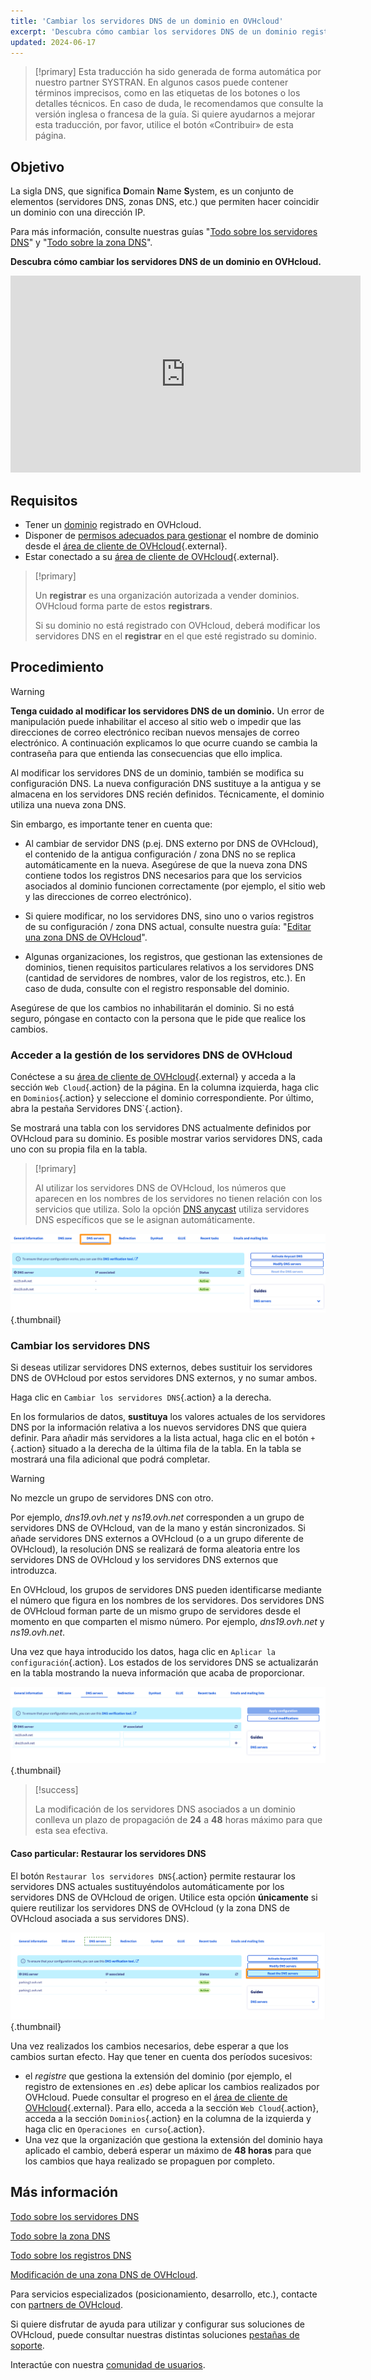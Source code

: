 ```yaml
---
title: 'Cambiar los servidores DNS de un dominio en OVHcloud'
excerpt: 'Descubra cómo cambiar los servidores DNS de un dominio registrado en OVHcloud'
updated: 2024-06-17
---
```


> [!primary]
> Esta traducción ha sido generada de forma automática por nuestro partner SYSTRAN. En algunos casos puede contener términos imprecisos, como en las etiquetas de los botones o los detalles técnicos. En caso de duda, le recomendamos que consulte la versión inglesa o francesa de la guía. Si quiere ayudarnos a mejorar esta traducción, por favor, utilice el botón «Contribuir» de esta página.
> 

## Objetivo

La sigla DNS, que significa **D**omain **N**ame **S**ystem, es un conjunto de elementos (servidores DNS, zonas DNS, etc.) que permiten hacer coincidir un dominio con una dirección IP.

Para más información, consulte nuestras guías "[Todo sobre los servidores DNS](/pages/web_cloud/domains/dns_server_general_information)" y "[Todo sobre la zona DNS](/pages/web_cloud/domains/dns_zone_general_information)".

**Descubra cómo cambiar los servidores DNS de un dominio en OVHcloud.**

<iframe width="560" height="315" src="https://www.youtube-nocookie.com/embed/BvrUi26ShzI" frameborder="0" allow="accelerometer; autoplay; clipboard-write; encrypted-media; gyroscope; picture-in-picture" allowfullscreen></iframe>

## Requisitos

- Tener un [dominio](/links/web/domains) registrado en OVHcloud.
- Disponer de [permisos adecuados para gestionar](/pages/account_and_service_management/account_information/managing_contacts) el nombre de dominio desde el [área de cliente de OVHcloud](/links/manager){.external}.
- Estar conectado a su [área de cliente de OVHcloud](/links/manager){.external}.

> [!primary]
>
> Un **registrar** es una organización autorizada a vender dominios. OVHcloud forma parte de estos **registrars**.
>
> Si su dominio no está registrado con OVHcloud, deberá modificar los servidores DNS en el **registrar** en el que esté registrado su dominio.
>

## Procedimiento

> [!warning]
>
> **Tenga cuidado al modificar los servidores DNS de un dominio.** Un error de manipulación puede inhabilitar el acceso al sitio web o impedir que las direcciones de correo electrónico reciban nuevos mensajes de correo electrónico. A continuación explicamos lo que ocurre cuando se cambia la contraseña para que entienda las consecuencias que ello implica.
>

Al modificar los servidores DNS de un dominio, también se modifica su configuración DNS. La nueva configuración DNS sustituye a la antigua y se almacena en los servidores DNS recién definidos. Técnicamente, el dominio utiliza una nueva zona DNS.

Sin embargo, es importante tener en cuenta que:

- Al cambiar de servidor DNS (p.ej. DNS externo por DNS de OVHcloud), el contenido de la antigua configuración / zona DNS no se replica automáticamente en la nueva. Asegúrese de que la nueva zona DNS contiene todos los registros DNS necesarios para que los servicios asociados al dominio funcionen correctamente (por ejemplo, el sitio web y las direcciones de correo electrónico).

- Si quiere modificar, no los servidores DNS, sino uno o varios registros de su configuración / zona DNS actual, consulte nuestra guía: "[Editar una zona DNS de OVHcloud](/pages/web_cloud/domains/dns_zone_edit)".

- Algunas organizaciones, los registros, que gestionan las extensiones de dominios, tienen requisitos particulares relativos a los servidores DNS (cantidad de servidores de nombres, valor de los registros, etc.). En caso de duda, consulte con el registro responsable del dominio.

Asegúrese de que los cambios no inhabilitarán el dominio. Si no está seguro, póngase en contacto con la persona que le pide que realice los cambios.

### Acceder a la gestión de los servidores DNS de OVHcloud

Conéctese a su [área de cliente de OVHcloud](/links/manager){.external} y acceda a la sección `Web Cloud`{.action} de la página. En la columna izquierda, haga clic en `Dominios`{.action} y seleccione el dominio correspondiente. Por último, abra la pestaña Servidores DNS`{.action}.

Se mostrará una tabla con los servidores DNS actualmente definidos por OVHcloud para su dominio. Es posible mostrar varios servidores DNS, cada uno con su propia fila en la tabla.

> [!primary]
>
> Al utilizar los servidores DNS de OVHcloud, los números que aparecen en los nombres de los servidores no tienen relación con los servicios que utiliza. Solo la opción [DNS anycast](/links/web/domains-options) utiliza servidores DNS específicos que se le asignan automáticamente. 

![dns-server](images/tab.png){.thumbnail}

### Cambiar los servidores DNS

Si deseas utilizar servidores DNS externos, debes sustituir los servidores DNS de OVHcloud por estos servidores DNS externos, y no sumar ambos.

Haga clic en `Cambiar los servidores DNS`{.action} a la derecha.

En los formularios de datos, **sustituya** los valores actuales de los servidores DNS por la información relativa a los nuevos servidores DNS que quiera definir. Para añadir más servidores a la lista actual, haga clic en el botón `+`{.action} situado a la derecha de la última fila de la tabla. En la tabla se mostrará una fila adicional que podrá completar.

> [!warning]
>
> No mezcle un grupo de servidores DNS con otro. 
>
> Por ejemplo, *dns19.ovh.net* y *ns19.ovh.net* corresponden a un grupo de servidores DNS de OVHcloud, van de la mano y están sincronizados. Si añade servidores DNS externos a OVHcloud (o a un grupo diferente de OVHcloud), la resolución DNS se realizará de forma aleatoria entre los servidores DNS de OVHcloud y los servidores DNS externos que introduzca.
>
> En OVHcloud, los grupos de servidores DNS pueden identificarse mediante el número que figura en los nombres de los servidores. Dos servidores DNS de OVHcloud forman parte de un mismo grupo de servidores desde el momento en que comparten el mismo número. Por ejemplo, *dns19.ovh.net* y *ns19.ovh.net*.
>

Una vez que haya introducido los datos, haga clic en `Aplicar la configuración`{.action}. Los estados de los servidores DNS se actualizarán en la tabla mostrando la nueva información que acaba de proporcionar.

![dns-server](images/edit-dns-servers.png){.thumbnail}

> [!success]
>
> La modificación de los servidores DNS asociados a un dominio conlleva un plazo de propagación de **24** a **48** horas máximo para que esta sea efectiva.
>

#### Caso particular: Restaurar los servidores DNS 

El botón `Restaurar los servidores DNS`{.action} permite restaurar los servidores DNS actuales sustituyéndolos automáticamente por los servidores DNS de OVHcloud de origen. Utilice esta opción **únicamente** si quiere reutilizar los servidores DNS de OVHcloud (y la zona DNS de OVHcloud asociada a sus servidores DNS). 

![dns-server](images/reset-the-dns-servers.png){.thumbnail}

Una vez realizados los cambios necesarios, debe esperar a que los cambios surtan efecto. Hay que tener en cuenta dos períodos sucesivos:

- el *registre* que gestiona la extensión del dominio (por ejemplo, el registro de extensiones en *.es*) debe aplicar los cambios realizados por OVHcloud. Puede consultar el progreso en el [área de cliente de OVHcloud](/links/manager){.external}. Para ello, acceda a la sección `Web Cloud`{.action}, acceda a la sección `Dominios`{.action} en la columna de la izquierda y haga clic en `Operaciones en curso`{.action}.
- Una vez que la organización que gestiona la extensión del dominio haya aplicado el cambio, deberá esperar un máximo de **48 horas** para que los cambios que haya realizado se propaguen por completo.

## Más información

[Todo sobre los servidores DNS](/pages/web_cloud/domains/dns_server_general_information)

[Todo sobre la zona DNS](/pages/web_cloud/domains/dns_zone_general_information)

[Todo sobre los registros DNS](/pages/web_cloud/domains/dns_zone_records)

[Modificación de una zona DNS de OVHcloud](/pages/web_cloud/domains/dns_zone_edit).

Para servicios especializados (posicionamiento, desarrollo, etc.), contacte con [partners de OVHcloud](/links/partner).
 
Si quiere disfrutar de ayuda para utilizar y configurar sus soluciones de OVHcloud, puede consultar nuestras distintas soluciones [pestañas de soporte](/links/support).
 
Interactúe con nuestra [comunidad de usuarios](/links/community).
